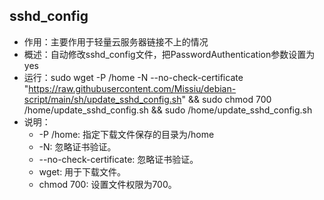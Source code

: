 ## sshd_config

- 作用：主要作用于轻量云服务器链接不上的情况
- 概述：自动修改sshd_config文件，把PasswordAuthentication参数设置为yes
- 运行：sudo wget -P /home -N --no-check-certificate "https://raw.githubusercontent.com/Missiu/debian-script/main/sh/update_sshd_config.sh" && sudo chmod 700 /home/update_sshd_config.sh && sudo /home/update_sshd_config.sh
- 说明：
  - -P /home: 指定下载文件保存的目录为/home
  - -N: 忽略证书验证。
  - --no-check-certificate: 忽略证书验证。
  - wget: 用于下载文件。
  - chmod 700: 设置文件权限为700。
